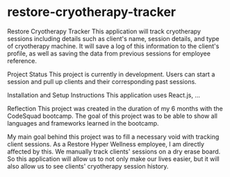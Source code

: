 # restore-cryotherapy-tracker
Restore Cryotherapy Tracker
This application will track cryotherapy sessions including details such as client's name, session details, and type of cryotherapy machine. It will save a log of this information to the client's profile, as well as saving the data from previous sessions for employee reference.

Project Status
This project is currently in development. Users can start a session and pull up clients and their corresponding past sessions.

Installation and Setup Instructions
This application uses React.js, ...

Reflection
This project was created in the duration of my 6 months with the CodeSquad bootcamp. The goal of this project was to be able to show all languages and frameworks learned in the bootcamp. 

My main goal behind this project was to fill a necessary void with tracking client sessions. As a Restore Hyper Wellness employee, I am directly affected by this. We manually track clients' sessions on a dry erase board. So this application will allow us to not only make our lives easier, but it will also allow us to see clients' cryotherapy session history. 

